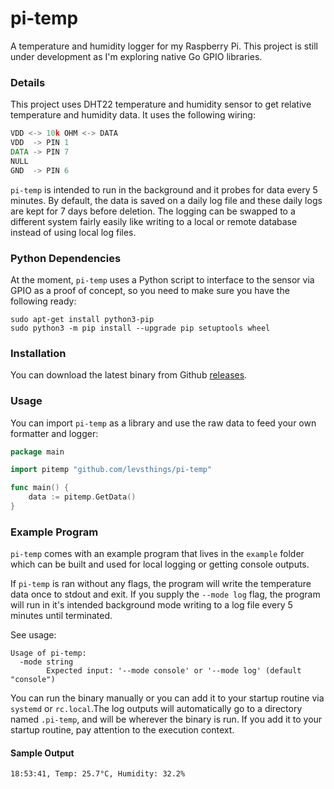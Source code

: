 # pi-temp


A temperature and humidity logger for my Raspberry Pi. This project is still under development as I'm exploring native Go GPIO libraries.

### Details


This project uses DHT22 temperature and humidity sensor to get relative temperature and humidity data. It uses the following wiring:

```asm
VDD <-> 10k OHM <-> DATA
VDD  -> PIN 1
DATA -> PIN 7
NULL
GND  -> PIN 6
```

`pi-temp` is intended to run in the background and it probes for data every 5 minutes. By default, the data is saved on a daily log file and these daily logs are kept for 7 days 
before deletion. The logging can be swapped to a different system fairly easily like writing to a local or remote database instead of using local log files.

### Python Dependencies


At the moment, `pi-temp` uses a Python script to interface to the sensor via GPIO as a proof of concept, so you need to make sure you have the following ready:

```terminal
sudo apt-get install python3-pip
sudo python3 -m pip install --upgrade pip setuptools wheel
```

### Installation


You can download the latest binary from Github [releases](https://github.com/levsthings/pi-temp/releases). 


### Usage


You can import `pi-temp` as a library and use the raw data to feed your own formatter and logger:

```go
package main

import pitemp "github.com/levsthings/pi-temp"

func main() {
    data := pitemp.GetData()
}
```

### Example Program

`pi-temp` comes with an example program that lives in the `example` folder which can be built and used for local logging or getting console outputs.

If `pi-temp` is ran without any flags, the program will write the temperature data once to stdout and exit. If you supply the `--mode log` flag, the program will run
in it's intended background mode writing to a log file every 5 minutes until terminated.

See usage:

```terminal
Usage of pi-temp:
  -mode string
    	Expected input: '--mode console' or '--mode log' (default "console")
```

You can run the binary manually or you can add it to your startup routine via `systemd` or `rc.local`.The log outputs will automatically go to a directory named 
`.pi-temp`, and will be wherever the binary is run. If you add it to your startup routine, pay attention to the execution context.

#### Sample Output


```terminal
18:53:41, Temp: 25.7°C, Humidity: 32.2%
```

